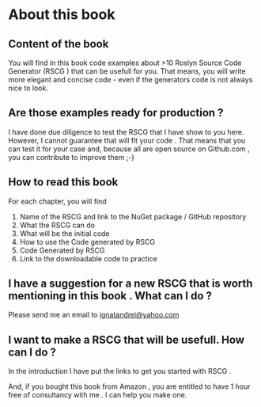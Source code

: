 # About this book

## Content of the book

You will find in this book code examples about >10 Roslyn Source Code Generator (RSCG ) that can be usefull for you. That means, you will write more elegant and concise code - even if the generators code is not always nice to look.

## Are those examples ready for production ?

I have done due diligence to test the RSCG that I have show to you here. However, I cannot guarantee that will fit your code . That means that you can test it for your case and, because all are open source on Github.com , you can contribute to improve them ;-)


## How to read this book

For each chapter, you will find 

1.  Name of the RSCG and link to the NuGet package / GitHub repository
2.  What the RSCG can do
3.  What will be the initial code
4.  How to use the Code generated by RSCG
5.  Code Generated by RSCG
6.  Link to the downloadable code to practice


## I have a suggestion for a new RSCG that is worth mentioning in this book . What can I do ? 

Please send me an email to ignatandrei@yahoo.com

## I want to make a RSCG that will be usefull. How can I do ? 

In the  introduction I have put the links to get you started with RSCG . 

And, if you bought this book from Amazon , you are entitled to have 1 hour free of consultancy with me . I can help you make one.

